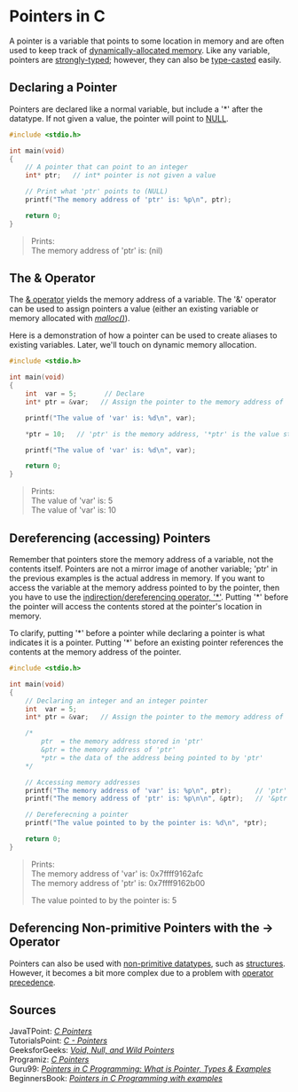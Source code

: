# Pointers in C
A pointer is a variable that points to some location in memory and are often used to keep track of [dynamically-allocated memory](https://www.programiz.com/c-programming/c-dynamic-memory-allocation). Like any variable, pointers are [strongly-typed](https://www.cs.cornell.edu/courses/cs1130/2012sp/1130selfpaced/module1/module1part4/strongtyping.html); however, they can also be [type-casted](https://ecomputernotes.com/what-is-c/function-a-pointer/type-casting-of-pointers) easily.

## Declaring a Pointer
Pointers are declared like a normal variable, but include a '\*' after the datatype. If not given a value, the pointer will point to [NULL](https://www.tutorialspoint.com/null-pointer-in-c).
```C
#include <stdio.h>

int main(void)
{
    // A pointer that can point to an integer
    int* ptr;   // int* pointer is not given a value

    // Print what 'ptr' points to (NULL)
    printf("The memory address of 'ptr' is: %p\n", ptr);

    return 0;
}
```
> Prints: <br />
> The memory address of 'ptr' is: (nil)

## The & Operator
The [& operator](https://fresh2refresh.com/c-programming/c-interview-questions-answers/what-is-ampersand-and-star-operators-in-c/) yields the memory address of a variable.
The '&' operator can be used to assign pointers a value (either an existing variable or memory allocated with [_malloc()_](https://www.tutorialspoint.com/c_standard_library/c_function_malloc.htm)). <br />

Here is a demonstration of how a pointer can be used to create aliases to existing variables. Later, we'll touch on dynamic memory allocation.
```C
#include <stdio.h>

int main(void)
{
    int  var = 5;       // Declare
    int* ptr = &var;   // Assign the pointer to the memory address of 'var'.

    printf("The value of 'var' is: %d\n", var);

    *ptr = 10;   // 'ptr' is the memory address, '*ptr' is the value stored in 'ptr'

    printf("The value of 'var' is: %d\n", var);

    return 0;
}
```
> Prints: <br />
> The value of 'var' is: 5  <br />
> The value of 'var' is: 10 <br />

## Dereferencing (accessing) Pointers
Remember that pointers store the memory address of a variable, not the contents itself. Pointers are not a mirror image of another variable; 'ptr' in the previous examples 
is the actual address in memory. If you want to access the variable at the memory address pointed to by the pointer, then you have to use the [indirection/dereferencing
operator, '\*'](https://www.computerhope.com/jargon/d/dereference-operator.htm). Putting '\*' before the pointer will access the contents stored at the pointer's location
in memory.

To clarify, putting '\*' before a pointer while declaring a pointer is what indicates it is a pointer. Putting '\*' before an existing pointer references the contents
at the memory address of the pointer.
```C
#include <stdio.h>

int main(void)
{
    // Declaring an integer and an integer pointer
    int  var = 5;
    int* ptr = &var;   // Assign the pointer to the memory address of 'var'

    /*
        ptr  = the memory address stored in 'ptr'
        &ptr = the memory address of 'ptr'
        *ptr = the data of the address being pointed to by 'ptr'
    */

    // Accessing memory addresses
    printf("The memory address of 'var' is: %p\n", ptr);      // 'ptr' is the address stored in the pointer
    printf("The memory address of 'ptr' is: %p\n\n", &ptr);   // '&ptr' is the address of the pointer

    // Dereferecning a pointer
    printf("The value pointed to by the pointer is: %d\n", *ptr);

    return 0;
}
```
> Prints: <br />
> The memory address of 'var' is: 0x7ffff9162afc <br />
> The memory address of 'ptr' is: 0x7ffff9162b00 <br />
>
> The value pointed to by the pointer is: 5 <br />

## Deferencing Non-primitive Pointers with the -> Operator
Pointers can also be used with [non-primitive datatypes](https://www.wikitechy.com/step-by-step-tutorials/c-programming/c-non-primitive-data-types), such as [structures](https://github.com/EthanC2/Notes-and-Writeups/blob/main/C/Data%20Types/Structures.md).
However, it becomes a bit more complex due to a problem with [operator precedence](https://www.tutorialspoint.com/cprogramming/c_operators_precedence.htm#:~:text=Advertisements,precedence%20than%20the%20addition%20operator.).

## Sources
JavaTPoint: [_C Pointers_](https://www.javatpoint.com/c-pointers) <br />
TutorialsPoint: [_C - Pointers_](https://www.tutorialspoint.com/cprogramming/c_pointers.htm) <br />
GeeksforGeeks: [_Void, Null, and Wild Pointers_](https://www.geeksforgeeks.org/dangling-void-null-wild-pointers/) <br />
Programiz: [_C Pointers_](https://www.programiz.com/c-programming/c-pointers) <br />
Guru99: [_Pointers in C Programming: What is Pointer, Types & Examples_](https://www.guru99.com/c-pointers.html) <br />
BeginnersBook: [_Pointers in C Programming with examples_](https://beginnersbook.com/2014/01/c-pointers/) <br />
